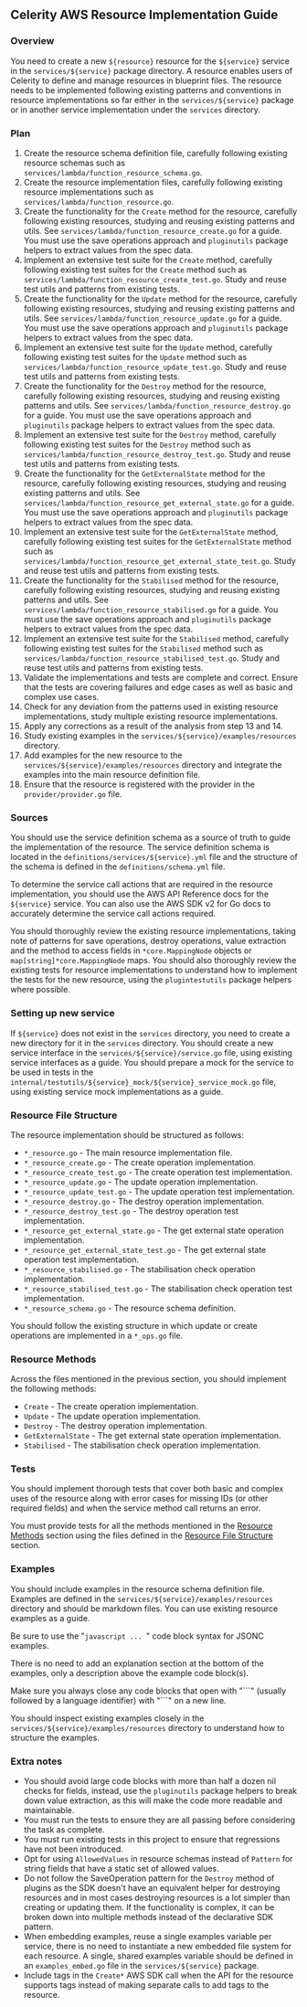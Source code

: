## Celerity AWS Resource Implementation Guide

### Overview

You need to create a new `${resource}` resource for the `${service}` service in the `services/${service}` package directory.
A resource enables users of Celerity to define and manage resources in blueprint files.
The resource needs to be implemented following existing patterns and conventions in resource implementations so far either in the `services/${service}` package or in another service implementation under the `services` directory.

### Plan

1. Create the resource schema definition file, carefully following existing resource schemas such as `services/lambda/function_resource_schema.go`.
2. Create the resource implementation files, carefully following existing resource implementations such as `services/lambda/function_resource.go`.
3. Create the functionality for the `Create` method for the resource, carefully following existing resources, studying and reusing existing patterns and utils. See `services/lambda/function_resource_create.go` for a guide. You must use the save operations approach and `pluginutils` package helpers to extract values from the spec data.
4. Implement an extensive test suite for the `Create` method, carefully following existing test suites for the `Create` method such as `services/lambda/function_resource_create_test.go`. Study and reuse test utils and patterns from existing tests.
5. Create the functionality for the `Update` method for the resource, carefully following existing resources, studying and reusing existing patterns and utils. See `services/lambda/function_resource_update.go` for a guide. You must use the save operations approach and `pluginutils` package helpers to extract values from the spec data.
6. Implement an extensive test suite for the `Update` method, carefully following existing test suites for the `Update` method such as `services/lambda/function_resource_update_test.go`. Study and reuse test utils and patterns from existing tests.
7. Create the functionality for the `Destroy` method for the resource, carefully following existing resources, studying and reusing existing patterns and utils. See `services/lambda/function_resource_destroy.go` for a guide. You must use the save operations approach and `pluginutils` package helpers to extract values from the spec data.
8. Implement an extensive test suite for the `Destroy` method, carefully following existing test suites for the `Destroy` method such as `services/lambda/function_resource_destroy_test.go`. Study and reuse test utils and patterns from existing tests.
9. Create the functionality for the `GetExternalState` method for the resource, carefully following existing resources, studying and reusing existing patterns and utils. See `services/lambda/function_resource_get_external_state.go` for a guide. You must use the save operations approach and `pluginutils` package helpers to extract values from the spec data.
10. Implement an extensive test suite for the `GetExternalState` method, carefully following existing test suites for the `GetExternalState` method such as `services/lambda/function_resource_get_external_state_test.go`. Study and reuse test utils and patterns from existing tests.
11. Create the functionality for the `Stabilised` method for the resource, carefully following existing resources, studying and reusing existing patterns and utils. See `services/lambda/function_resource_stabilised.go` for a guide. You must use the save operations approach and `pluginutils` package helpers to extract values from the spec data.
12. Implement an extensive test suite for the `Stabilised` method, carefully following existing test suites for the `Stabilised` method such as `services/lambda/function_resource_stabilised_test.go`. Study and reuse test utils and patterns from existing tests.
13. Validate the implementations and tests are complete and correct. Ensure that the tests are covering failures and edge cases as well as basic and complex use cases.
14. Check for any deviation from the patterns used in existing resource implementations, study multiple existing resource implementations.
15. Apply any corrections as a result of the analysis from step 13 and 14.
16. Study existing examples in the `services/${service}/examples/resources` directory.
17. Add examples for the new resource to the `services/${service}/examples/resources` directory and integrate the examples into the main resource definition file.
18. Ensure that the resource is registered with the provider in the `provider/provider.go` file.

### Sources

You should use the service definition schema as a source of truth to guide the implementation of the resource.
The service definition schema is located in the `definitions/services/${service}.yml` file and the structure of the schema is defined in the `definitions/schema.yml` file.

To determine the service call actions that are required in the resource implementation, you should use the AWS API Reference docs for the `${service}` service. You can also use the AWS SDK v2 for Go docs to accurately determine the service call actions required.

You should thoroughly review the existing resource implementations, taking note of patterns for save operations, destroy operations, value extraction and the method to access fields in `*core.MappingNode` objects or `map[string]*core.MappingNode` maps.
You should also thoroughly review the existing tests for resource implementations to understand how to implement the tests for the new resource, using the `plugintestutils` package helpers where possible.

### Setting up new service

If `${service}` does not exist in the `services` directory, you need to create a new directory for it in the `services` directory.
You should create a new service interface in the `services/${service}/service.go` file, using existing service interfaces as a guide.
You should prepare a mock for the service to be used in tests in the `internal/testutils/${service}_mock/${service}_service_mock.go` file, using existing service mock implementations as a guide.

### Resource File Structure

The resource implementation should be structured as follows:

- `*_resource.go` - The main resource implementation file.
- `*_resource_create.go` - The create operation implementation.
- `*_resource_create_test.go` - The create operation test implementation.
- `*_resource_update.go` - The update operation implementation.
- `*_resource_update_test.go` - The update operation test implementation.
- `*_resource_destroy.go` - The destroy operation implementation.
- `*_resource_destroy_test.go` - The destroy operation test implementation.
- `*_resource_get_external_state.go` - The get external state operation implementation.
- `*_resource_get_external_state_test.go` - The get external state operation test implementation.
- `*_resource_stabilised.go` - The stabilisation check operation implementation.
- `*_resource_stabilised_test.go` - The stabilisation check operation test implementation.
- `*_resource_schema.go` - The resource schema definition.

You should follow the existing structure in which update or create operations are implemented in a `*_ops.go` file.

### Resource Methods

Across the files mentioned in the previous section, you should implement the following methods:

- `Create` - The create operation implementation.
- `Update` - The update operation implementation.
- `Destroy` - The destroy operation implementation.
- `GetExternalState` - The get external state operation implementation.
- `Stabilised` - The stabilisation check operation implementation.

### Tests

You should implement thorough tests that cover both basic and complex uses of the resource along with error cases for missing IDs (or other required fields) and when the service method call returns an error.

You must provide tests for all the methods mentioned in the [Resource Methods](#resource-methods) section using the files defined in the [Resource File Structure](#resource-file-structure) section.

### Examples

You should include examples in the resource schema definition file.
Examples are defined in the `services/${service}/examples/resources` directory and should be markdown files. You can use existing resource examples as a guide.

Be sure to use the "```javascript ... ```" code block syntax for JSONC examples.

There is no need to add an explanation section at the bottom of the examples, only a description above the example code block(s).

Make sure you always close any code blocks that open with "\`\`\`" (usually followed by a language identifier) with "\`\`\`" on a new line.

You should inspect existing examples closely in the `services/${service}/examples/resources` directory to understand how to structure the examples.

### Extra notes

- You should avoid large code blocks with more than half a dozen nil checks for fields, instead, use the `pluginutils` package helpers to break down value extraction, as this will make the code more readable and maintainable.
- You must run the tests to ensure they are all passing before considering the task as complete.
- You must run existing tests in this project to ensure that regressions have not been introduced.
- Opt for using `AllowedValues` in resource schemas instead of `Pattern` for string fields that have a static set of allowed values.
- Do not follow the SaveOperation pattern for the `Destroy` method of plugins as the SDK doesn't have an equivalent helper for destroying resources and in most cases destroying resources is a lot simpler than creating or updating them. If the functionality is complex, it can be broken down into multiple methods instead of the declarative SDK pattern.
- When embedding examples, reuse a single examples variable per service, there is no need to instantiate a new embedded file system for each resource. A single, shared examples variable should be defined in an `examples_embed.go` file in the `services/${service}` package.
- Include tags in the `Create*` AWS SDK call when the API for the resource supports tags instead of making separate calls to add tags to the resource.
